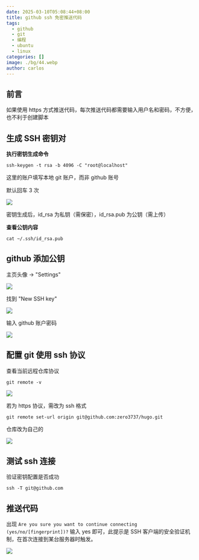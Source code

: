 ```yaml
---
date: 2025-03-10T05:08:44+08:00
title: github ssh 免密推送代码
tags:
  - github
  - git
  - 编程
  - ubuntu
  - linux
categories: []
image: ./bg/44.webp
author: carlos
---
```


## 前言

如果使用 https 方式推送代码，每次推送代码都需要输入用户名和密码，不方便，也不利于创建脚本

## 生成 SSH 密钥对

**执行密钥生成命令**

```shell
ssh-keygen -t rsa -b 4096 -C "root@localhost"
```

这里的账户填写本地 git 账户，而非 github 账号

默认回车 3 次

![](../00-assets/Pasted%20image%2020250310044611.png)

密钥生成后，id_rsa 为私钥（需保密），id_rsa.pub 为公钥（需上传）‌

**查看公钥内容**

```shell
cat ~/.ssh/id_rsa.pub
```

## github 添加公钥

主页头像 -> "Settings"

![](../00-assets/Pasted%20image%2020250310044947.png)

找到 "New SSH key"

![](../00-assets/Pasted%20image%2020250310045237.png)

输入 github 账户密码

![](../00-assets/Pasted%20image%2020250310045511.png)

## 配置 git 使用 ssh 协议

查看当前远程仓库协议

```shell
git remote -v
```

![](../00-assets/Pasted%20image%2020250310050519.png)

若为 https 协议，需改为 ssh 格式

```shell
git remote set-url origin git@github.com:zero3737/hugo.git
```

仓库改为自己的

![](../00-assets/Pasted%20image%2020250310051040.png)
## 测试 ssh 连接

验证密钥配置是否成功

```shell
ssh -T git@github.com
```

## 推送代码

出现 `Are you sure you want to continue connecting (yes/no/[fingerprint])?` 输入 yes 即可，此提示是 SSH 客户端的安全验证机制，在首次连接到某台服务器时触发。

![](../00-assets/Pasted%20image%2020250310051908.png)
